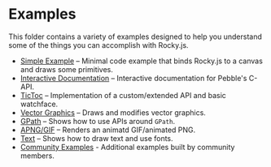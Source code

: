 # Examples

This folder contains a variety of examples designed to help you understand some of the things you can accomplish with Rocky.js. 
 
 - [Simple Example](simple/index.html) – Minimal code example that binds Rocky.js to a canvas and draws some primitives.
 - [Interactive Documentation](interactive/index.html) – Interactive documentation for Pebble's C-API.
 - [TicToc](tictoc/index.html) – Implementation of a custom/extended API and basic watchface.
 - [Vector Graphics](pdc/index.html) – Draws and modifies vector graphics.  
 - [GPath](gpath/index.html) – Shows how to use APIs around `GPath`.
 - [APNG/GIF](apng/index.html) – Renders an animatd GIF/animated PNG.
 - [Text](text/index.html) – Shows how to draw text and use fonts.
 - [Community Examples](http://pebble.github.io/rockyjs/examples/community.html) - Additional examples built by community members.
